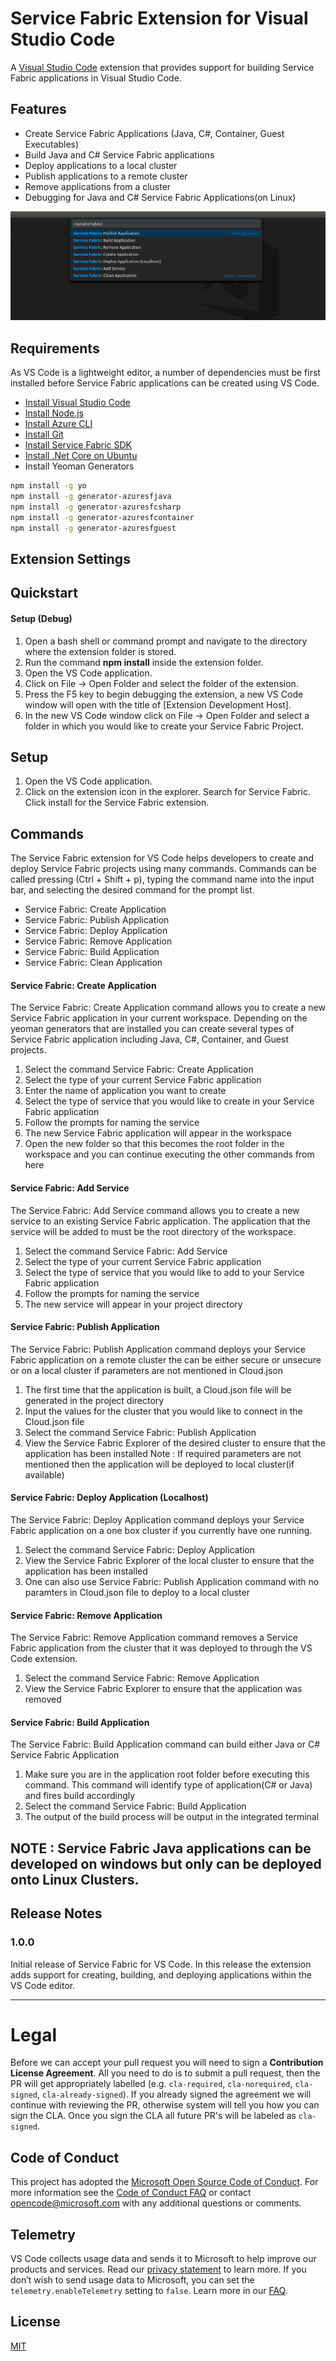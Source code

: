 # Service Fabric Extension for Visual Studio Code

A [Visual Studio Code](https://code.visualstudio.com/) extension that provides support for building Service Fabric applications in Visual Studio Code.

## Features

* Create Service Fabric Applications (Java, C#, Container, Guest Executables)
* Build Java and C# Service Fabric applications
* Deploy applications to a local cluster
* Publish applications to a remote cluster
* Remove applications from a cluster
* Debugging for Java and C# Service Fabric Applications(on Linux)

![Service Fabric Commands in Visual Studio Code](./media/sf-commands.png)

## Requirements

As VS Code is a lightweight editor, a number of dependencies must be first installed before Service Fabric applications can be created using VS Code.

* [Install Visual Studio Code](https://code.visualstudio.com/)
* [Install Node.js](https://nodejs.org/en/)
* [Install Azure CLI](https://docs.microsoft.com/en-us/cli/azure/install-azure-cli?view=azure-cli-latest)
* [Install Git](https://git-scm.com/)
* [Install Service Fabric SDK](https://docs.microsoft.com/en-us/azure/service-fabric/service-fabric-get-started)
* [Install .Net Core on Ubuntu](https://www.microsoft.com/net/learn/get-started/linuxredhat)
* Install Yeoman Generators
```sh
npm install -g yo
npm install -g generator-azuresfjava
npm install -g generator-azuresfcsharp
npm install -g generator-azuresfcontainer
npm install -g generator-azuresfguest
```

## Extension Settings

## Quickstart

#### Setup (Debug)

1. Open a bash shell or command prompt and navigate to the directory where the extension folder is stored.
2. Run the command **npm install** inside the extension folder.
3. Open the VS Code application.
5. Click on File -> Open Folder and select the folder of the extension.
6. Press the F5 key to begin debugging the extension, a new VS Code window will open with the title of [Extension Development Host].
7. In the new VS Code window click on File -> Open Folder and select a folder in which you would like to create your Service Fabric Project.

## Setup

1. Open the VS Code application.
2. Click on the extension icon in the explorer. Search for Service Fabric. Click install for the Service Fabric extension.

## Commands
The Service Fabric extension for VS Code helps developers to create and deploy Service Fabric projects using many commands. Commands can be called pressing (Ctrl + Shift + p), typing the command name into the input bar, and selecting the desired command for the prompt list.

* Service Fabric: Create Application
* Service Fabric: Publish Application
* Service Fabric: Deploy Application
* Service Fabric: Remove Application
* Service Fabric: Build Application
* Service Fabric: Clean Application

#### Service Fabric: Create Application

The Service Fabric: Create Application command allows you to create a new Service Fabric application in your current workspace. Depending on the yeoman generators that are installed you can create several types of Service Fabric application including Java, C#, Container, and Guest projects.

1.  Select the command Service Fabric: Create Application
2.  Select the type of your current Service Fabric application
3.  Enter the name of application you want to create
3.  Select the type of service that you would like to create in your Service Fabric application
4.  Follow the prompts for naming the service
5.  The new Service Fabric application will appear in the workspace
6.  Open the new folder so that this becomes the root folder in the workspace and you can continue executing the other commands from here



#### Service Fabric: Add Service
The Service Fabric: Add Service command allows you to create a new service to an existing Service Fabric application. The application that the service will be added to must be the root directory of the workspace.

1.  Select the command Service Fabric: Add Service
2.  Select the type of your current Service Fabric application
3.  Select the type of service that you would like to add to your Service Fabric application
4.  Follow the prompts for naming the service
5.  The new service will appear in your project directory

#### Service Fabric: Publish Application
The Service Fabric: Publish Application command deploys your Service Fabric application on a remote cluster the can be either secure or unsecure or on a local cluster if parameters are not mentioned in Cloud.json

1.  The first time that the application is built, a Cloud.json file will be generated in the project directory
2.  Input the values for the cluster that you would like to connect in the Cloud.json file
3.  Select the command Service Fabric: Publish Application
4.  View the Service Fabric Explorer of the desired cluster to ensure that the application has been installed
    Note : If required parameters are not mentioned then the application will be deployed to local cluster(if available)

#### Service Fabric: Deploy Application (Localhost)
The Service Fabric: Deploy Application command deploys your Service Fabric application on a one box cluster if you currently have one running.

1.  Select the command Service Fabric: Deploy Application
2.  View the Service Fabric Explorer of the local cluster to ensure that the application has been installed
3.  One can also use Service Fabric: Publish Application command with no paramters in Cloud.json file to deploy to a local cluster

#### Service Fabric: Remove Application
The Service Fabric: Remove Application command removes a Service Fabric application from the cluster that it was deployed to through the VS Code extension.

1.  Select the command Service Fabric: Remove Application
2.  View the Service Fabric Explorer to ensure that the application was removed

#### Service Fabric: Build Application
The Service Fabric: Build Application command can build either Java or C# Service Fabric Application

1.  Make sure you are in the application root folder before executing this command. This command will identify type of application(C# or Java) 
    and fires build accordingly
2.  Select the command Service Fabric: Build Application
3.  The output of the build process will be output in the integrated terminal

   ## NOTE : Service Fabric Java applications can be developed on windows but only can be deployed onto Linux Clusters.

## Release Notes

### 1.0.0

Initial release of Service Fabric for VS Code. In this release the extension adds support for 
creating, building, and deploying applications within the VS Code editor.

-----------------------------------------------------------------------------------------------------------

# Legal

Before we can accept your pull request you will need to sign a **Contribution License Agreement**. All you need to do is to submit a pull request, then the PR will get appropriately labelled (e.g. `cla-required`, `cla-norequired`, `cla-signed`, `cla-already-signed`). If you already signed the agreement we will continue with reviewing the PR, otherwise system will tell you how you can sign the CLA. Once you sign the CLA all future PR's will be labeled as `cla-signed`.

## Code of Conduct

This project has adopted the [Microsoft Open Source Code of Conduct](https://opensource.microsoft.com/codeofconduct/). For more information see the [Code of Conduct FAQ](https://opensource.microsoft.com/codeofconduct/faq/) or contact [opencode@microsoft.com](mailto:opencode@microsoft.com) with any additional questions or comments.

## Telemetry

VS Code collects usage data and sends it to Microsoft to help improve our products and services. Read our [privacy statement](https://go.microsoft.com/fwlink/?LinkID=528096&clcid=0x409) to learn more. If you don’t wish to send usage data to Microsoft, you can set the `telemetry.enableTelemetry` setting to `false`. Learn more in our [FAQ](https://code.visualstudio.com/docs/supporting/faq#_how-to-disable-telemetry-reporting).

## License

[MIT](LICENSE)
